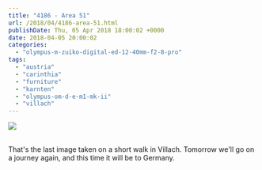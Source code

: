 ```yaml
---
title: "4186 - Area 51"
url: /2018/04/4186-area-51.html
publishDate: Thu, 05 Apr 2018 18:00:02 +0000
date: 2018-04-05 20:00:02
categories: 
  - "olympus-m-zuiko-digital-ed-12-40mm-f2-8-pro"
tags: 
  - "austria"
  - "carinthia"
  - "furniture"
  - "karnten"
  - "olympus-om-d-e-m1-mk-ii"
  - "villach"
---
```

<div class="container">
<div class="center"><a target="_blank" href="https://d25zfm9zpd7gm5.cloudfront.net/1200x1200/2017/20170615_172306_lr.jpg"><img class="webfeedsFeaturedVisual" src="https://d25zfm9zpd7gm5.cloudfront.net/0600x0600/2017/20170615_172306_lr.jpg" /></a></div>
</div>
<br />

That's the last image taken on a short walk in Villach. Tomorrow we'll go on a journey again, and this time it will be to Germany.
